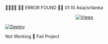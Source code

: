 🚀🚀🚀🚀
🚀🚀 ERROR FOUND 😬😬 01:10 Asia/srilanka

<p align="center">
  <a href="https://github.com/jesonpro/whatsAlexa">
    <img src="https://hits.seeyoufarm.com/api/count/incr/badge.svg?url=https%3A%2F%2Fgithub.com%2Fxjesonpro2%2FAMAZONE&count_bg=%2379C83D&title_bg=%23555555&icon=gitpod.svg&icon_color=%23E7E7E7&title=Views&edge_flat=false" alt="Views"/></a>
  
  </a>


[![Deploy](https://www.herokucdn.com/deploy/button.svg)](https://heroku.com/deploy?template=https://github.com/jesonpro/Uuuu)

</a>
 Not Working 😬 Fail Project 
